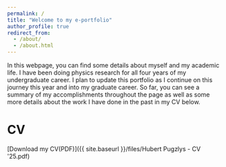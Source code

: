 ```yaml
---
permalink: /
title: "Welcome to my e-portfolio"
author_profile: true
redirect_from: 
  - /about/
  - /about.html
---
```


In this webpage, you can find some details about myself and my academic life. I have been doing physics research for all four years of my undergraduate career. I plan to update this portfolio as I continue on this journey this year and into my graduate career. So far, you can see a summary of my accomplishments throughout the page as well as some more details about the work I have done in the past in my CV below. 

CV
======
[Download my CV(PDF)]({{ site.baseurl }}/files/Hubert Pugzlys - CV '25.pdf)

